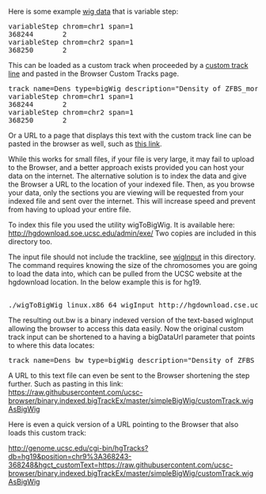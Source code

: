 Here is some example [wig data](http://genome.ucsc.edu/FAQ/FAQformat.html#format6) that is variable step:

<pre>
variableStep chrom=chr1 span=1
368244       2
variableStep chrom=chr2 span=1
368250       2
</pre>

This can be loaded as a custom track when proceeded by a [custom track line](http://genome.ucsc.edu/goldenPath/help/customTrack.html#TRACK) and pasted in the Browser Custom Tracks page.

<pre>
track name=Dens type=bigWig description="Density of ZFBS_morph overlaps" visibility=full db=hg19 autoScale=off viewLimits=0.0:20 color=165,42,42 yLineMark=1 yLineonoff=on priority=100 
variableStep chrom=chr1 span=1
368244       2
variableStep chrom=chr2 span=1
368250       2
</pre>

Or a URL to a page that displays this text with the custom track line can be pasted in the browser as well, such as [this link](https://raw.githubusercontent.com/ucsc-browser/binary.indexed.bigTrackEx/master/simpleBigWig/customTrack.wigInput).

While this works for small files, if your file is very large, it may fail to upload to the Browser, and a better approach exists provided you can host your data on the internet. The alternative solution is to index the data and give the Browser a URL to the location of your indexed file. Then, as you browse your data, only the sections you are viewing will be requested from your indexed file and sent over the internet.  This will increase speed and prevent from having to upload your entire file.

To index this file you used the utility wigToBigWig.  It is available here:  http://hgdownload.soe.ucsc.edu/admin/exe/ Two copies are included in this directory too.

The input file should not include the trackline, see [wigInput](https://github.com/ucsc-browser/binary.indexed.bigTrackEx/blob/master/simpleBigWig/wigInput) in this directory.  The command requires knowing the size of the chromosomes you are going to load the data into, which can be pulled from the UCSC website at the hgdownload location. In the below example this is for hg19. 

<pre> 
./wigToBigWig_linux.x86_64 wigInput http://hgdownload.cse.ucsc.edu/goldenPath/hg19/bigZips/hg19.chrom.sizes out.bw
</pre>

The resulting out.bw is a binary indexed version of the text-based wigInput allowing the browser to access this data easily. Now the original custom track input can be shortened to a having a bigDataUrl parameter that points to where this data locates:

<pre>
track name=Dens_bw type=bigWig description="Density of ZFBS_morph overlaps" visibility=full db=hg19 autoScale=off viewLimits=0.0:20 color=165,42,42 yLineMark=1 yLineonoff=on priority=100 bigDataUrl=http://location/of/file/out.bw
</pre>

A URL to this text file can even be sent to the Browser shortening the step further. Such as pasting in this link: https://raw.githubusercontent.com/ucsc-browser/binary.indexed.bigTrackEx/master/simpleBigWig/customTrack.wigAsBigWig

Here is even a quick version of a URL pointing to the Browser that also loads this custom track:



http://genome.ucsc.edu/cgi-bin/hgTracks?db=hg19&position=chr9%3A368243-368248&hgct_customText=https://raw.githubusercontent.com/ucsc-browser/binary.indexed.bigTrackEx/master/simpleBigWig/customTrack.wigAsBigWig





